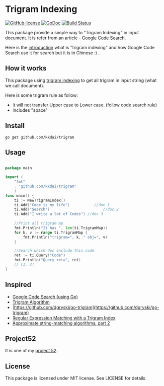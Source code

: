 Trigram Indexing
==================

[![GitHub license](https://img.shields.io/badge/license-MIT-blue.svg)](https://raw.githubusercontent.com/kkdai/trigram/master/LICENSE)  [![GoDoc](https://godoc.org/github.com/kkdai/trigram?status.svg)](https://godoc.org/github.com/kkdai/trigram)  [![Build Status](https://travis-ci.org/kkdai/trigram.svg?branch=master)](https://travis-ci.org/kkdai/trigram)


This package provide a simple way to "Trigram Indexing" in input document. It is refer from an article - [Google Code Search](https://github.com/google/codesearch).

Here is the [introduction](http://www.evanlin.com/trigram-study-note/) what is "trigram indexing" and how Google Code Search use it for search but it is in Chinese :) .


How it works
---------------

This package using [trigram indexing](https://swtch.com/~rsc/regexp/regexp4.html) to get all trigram in input string (what we call document).

Here is some trigram rule as follow:

- It will not transfer Upper case	 to Lower case. (follow code search rule)
- Includes "space"

 
Install
---------------
`go get github.com/kkdai/trigram`


Usage
---------------

```go

package main

import (
	"fmt"
	. "github.com/kkdai/trigram"
	)
func main() {	
	ti := NewTrigramIndex()
	ti.Add("Code is my life")			//doc 1
	ti.Add("Search")						//doc 2
	ti.Add("I write a lot of Codes") //doc 3
	
	//Print all trigram mp 
	fmt.Println("It has ", len(ti.TrigramMap))
	for k, v := range ti.TrigramMap {
		fmt.Println("trigram=", k, " obj=", v)
	}

	//Search which doc include this code
	ret := ti.Query("Code")
	fmt.Println("Query ret=", ret)
	// [1, 3]
}
```


Inspired
---------------

- [Google Code Search (using Go)](https://github.com/google/codesearch)
- [Trigram Algorithm](http://ii.nlm.nih.gov/MTI/Details/trigram.shtml)
- [https://github.com/dgryski/go-trigram](https://github.com/dgryski/go-trigram)
- [Regular Expression Matching with a Trigram Index](https://swtch.com/~rsc/regexp/regexp4.html)
- [Approximate string-matching algorithms, part 2](http://www.morfoedro.it/doc.php?n=223&lang=en#SimilarityMetric)

Project52
---------------

It is one of my [project 52](https://github.com/kkdai/project52).


License
---------------

This package is licensed under MIT license. See LICENSE for details.

